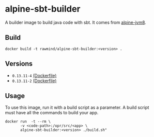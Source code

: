alpine-sbt-builder
=================

A builder image to build java code with sbt. It comes from [alpine-jvm8][alpine-jvm8].

## Build

```
docker build -t rawmind/alpine-sbt-builder:<version> .
```

## Versions

- `0.13.11-4` [(Dockerfile)](https://github.com/rawmind0/alpine-sbt-builder/blob/0.13.11-4/Dockerfile)
- `0.13.11-2` [(Dockerfile)](https://github.com/rawmind0/alpine-sbt-builder/blob/0.13.11-2/Dockerfile)

## Usage

To use this image, run it with a build script as a parameter. A build script must have all the commands to build your app.

```
docker run  -t --rm \
       -v <code-path>:/opr/src/<app> \
       alpine-sbt-builder:<version> ./build.sh"
```

[alpine-jvm8]: https://github.com/rawmind0/alpine-jvm8/